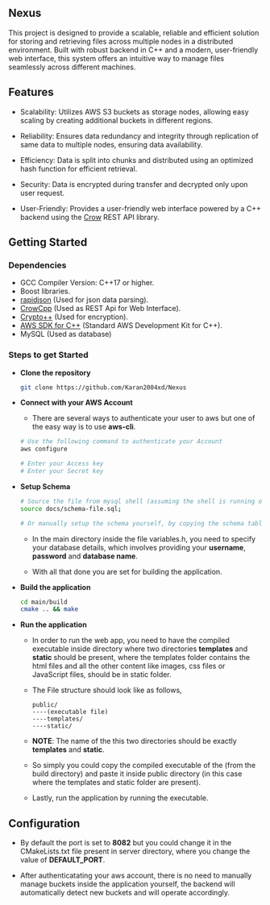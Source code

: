 Nexus
-----

This project is designed to provide a scalable, reliable and efficient solution for storing
and retrieving files across multiple nodes in a distributed environment. Built with robust
backend in C++ and a modern, user-friendly web interface, this system offers an intuitive way 
to manage files seamlessly across different machines.

Features
--------

- Scalability: Utilizes AWS S3 buckets as storage nodes, allowing easy scaling by creating 
additional buckets in different regions.

- Reliability: Ensures data redundancy and integrity through replication of same data to multiple
nodes, ensuring data availability.

- Efficiency: Data is split into chunks and distributed using an optimized hash function for 
efficient retrieval.

- Security: Data is encrypted during transfer and decrypted only upon user request.

- User-Friendly: Provides a user-friendly web interface powered by a C++ backend using the [Crow](https://crowcpp.org/maste)                 REST API library.

## Getting Started

### Dependencies 

- GCC Compiler Version: C++17 or higher.
- Boost libraries.
- [rapidjson](https://rapidjson.org/) (Used for json data parsing).
- [CrowCpp](https://crowcpp.org/master/) (Used as REST Api for Web Interface).
- [Crypto++](https://github.com/weidai11/cryptopp) (Used for encryption).
- [AWS SDK for C++](https://github.com/aws/aws-sdk-cpp) (Standard AWS Development Kit for C++).
- MySQL (Used as database)

### Steps to get Started

- **Clone the repository**
    ```bash
    git clone https://github.com/Karan2004xd/Nexus

- **Connect with your AWS Account**
    - There are several ways to authenticate your user to aws but one of the easy way is to
    use **aws-cli**.
     ```bash
    # Use the following command to authenticate your Account
    aws configure

    # Enter your Access key
    # Enter your Secret key
    ```
- **Setup Schema**
    ```bash
    # Source the file from mysql shell (assuming the shell is running on the top level directory)
    source docs/schema-file.sql;

    # Or manually setup the schema yourself, by copying the schema tables
    ```

    - In the main directory inside the file variables.h, you need to specify your database details,
    which involves providing your **username**, **password** and **database name**.

    - With all that done you are set for building the application.

- **Build the application**
    ```bash
    cd main/build
    cmake .. && make
    ```
- **Run the application**
    - In order to run the web app, you need to have the compiled executable inside directory where
    two directories **templates** and **static** should be present, where the templates folder contains the
    html files and all the other content like images, css files or JavaScript files, should be in 
    static folder.

    - The File structure should look like as follows,
        ```
        public/
        ----(executable file)
        ----templates/
        ----static/
        ```

    - **NOTE**: The name of the this two directories should be exactly **templates** and **static**.

    - So simply you could copy the compiled executable of the (from the build directory) and paste it inside
    public directory (in this case where the templates and static folder are present).

    - Lastly, run the application by running the executable.

Configuration
-------------

- By default the port is set to **8082** but you could change it in the CMakeLists.txt file present in server
directory, where you change the value of **DEFAULT_PORT**.

- After authenticatating your aws account, there is no need to manually manage buckets inside the application
yourself, the backend will automatically detect new buckets and will operate accordingly.
